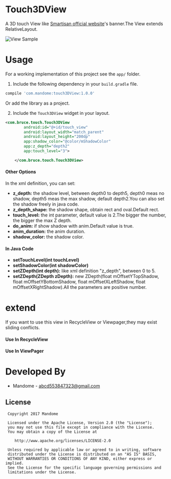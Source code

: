 # Touch3DView
A 3D touch View like [Smartisan official website](http://www.smartisan.com/#/)'s banner.The View extends
RelativeLayout.

![View Sample](https://github.com/mandome/Touch3DView/blob/master/gif/ezgif-4-068f518748.gif)

# Usage
For a working implementation of this project see the `app/` folder.

1. Include the following dependency in your `build.gradle` file.

```groovy
compile 'com.mandome:touch3DView:1.0.0'
```

Or add the library as a project.

2. Include the `Touch3DView` widget in your layout.

```xml
<com.bruce.touch.Touch3DView
        android:id="@+id/touch_view"
        android:layout_width="match_parent"
        android:layout_height="200dp"
        app:shadow_color="@color/mShadowColor"
        app:z_depth="depth2"
        app:touch_level="3">

    </com.bruce.touch.Touch3DView>
```

#### Other Options
In the xml definition,  you can set:

* **z_depth:** the shadow level, between depth0 to depth5, depth0 meas no shadow, depth5 meas the max shadow, default depth2.You can also set the shadow freely in java code.
* **z_depth_shape:** the shadow shape, obtain rect and oval.Default rect.
* **touch_level:** the int parameter, default value is 2.The bigger the number, the bigger the max Z depth.
* **do_anim:** if show shadow with anim.Default value is true.
* **anim_duration:** the anim duration.
* **shadow_color:** the shadow color.

#### In Java Code

* **setTouchLevel(int touchLevel)**
* **setShadowColor(int shadowColor)**
* **setZDepth(int depth):** like xml definition "z_depth", between 0 to 5.
* **setZDepth(ZDepth zDepth):** new ZDepth(float mOffsetYTopShadow, float mOffsetYBottomShadow, float mOffsetXLeftShadow, float mOffsetXRightShadow).All the parameters are positive number.

# extend
If you want to use this view in RecycleView or Viewpager,they may exist sliding conflicts.
#### Use In RecycleView
#### Use In ViewPager

# Developed By

 * Mandome - <abcd553847323@gmail.com>
 
 License
 -------
 
     Copyright 2017 Mandome
 
     Licensed under the Apache License, Version 2.0 (the "License");
     you may not use this file except in compliance with the License.
     You may obtain a copy of the License at
 
        http://www.apache.org/licenses/LICENSE-2.0
 
     Unless required by applicable law or agreed to in writing, software
     distributed under the License is distributed on an "AS IS" BASIS,
     WITHOUT WARRANTIES OR CONDITIONS OF ANY KIND, either express or implied.
     See the License for the specific language governing permissions and
     limitations under the License.
